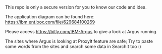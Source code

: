 This repo is only a secure version for you to know our code and idea.

The application diagram can be found here: https://ibm.ent.box.com/file/629684100269

Please access https://bitly.com/IBM-Argus to give a look at Argus running.

The sites where Argus is looking at ProxyIt feature are safe; Try to paste some words from the sites and search some data in SearchIt too :)
